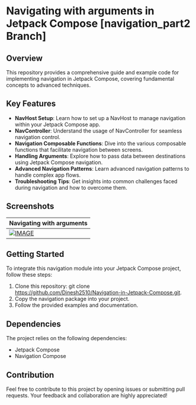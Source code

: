 # Navigating with arguments in Jetpack Compose [navigation_part2 Branch]


## Overview
This repository provides a comprehensive guide and example code for implementing navigation in Jetpack Compose, covering fundamental concepts to advanced techniques.

## Key Features
- **NavHost Setup**: Learn how to set up a NavHost to manage navigation within your Jetpack Compose app.
- **NavController**: Understand the usage of NavController for seamless navigation control.
- **Navigation Composable Functions**: Dive into the various composable functions that facilitate navigation between screens.
- **Handling Arguments**: Explore how to pass data between destinations using Jetpack Compose navigation.
- **Advanced Navigation Patterns**: Learn advanced navigation patterns to handle complex app flows.
- **Troubleshooting Tips**: Get insights into common challenges faced during navigation and how to overcome them.

## Screenshots
 | Navigating with arguments |
 | ------------- | 
 | [![IMAGE](https://img.youtube.com/vi/cSlvQtdwIGc/0.jpg)](https://www.youtube.com/watch?v=cSlvQtdwIGc)  |


## Getting Started
To integrate this navigation module into your Jetpack Compose project, follow these steps:

1. Clone this repository: git clone https://github.com/Dinesh2510/Navigation-in-Jetpack-Compose.git.
2. Copy the navigation package into your project.
3. Follow the provided examples and documentation.
## Dependencies
The project relies on the following dependencies:

- Jetpack Compose
- Navigation Compose

## Contribution
Feel free to contribute to this project by opening issues or submitting pull requests. Your feedback and collaboration are highly appreciated!

